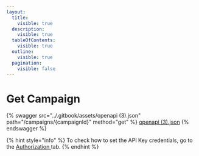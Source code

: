 ```yaml
---
layout:
  title:
    visible: true
  description:
    visible: true
  tableOfContents:
    visible: true
  outline:
    visible: true
  pagination:
    visible: false
---
```


# Get Campaign

{% swagger src="../.gitbook/assets/openapi (3).json" path="/campaigns/{campaignId}" method="get" %}
[openapi (3).json](<../.gitbook/assets/openapi (3).json>)
{% endswagger %}

{% hint style="info" %}
To check how to set the API Key credentials, go to the [Authorization ](authorization.md)tab.
{% endhint %}

